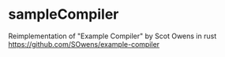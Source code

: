 # sampleCompiler

Reimplementation of "Example Compiler" by Scot Owens in rust
https://github.com/SOwens/example-compiler
